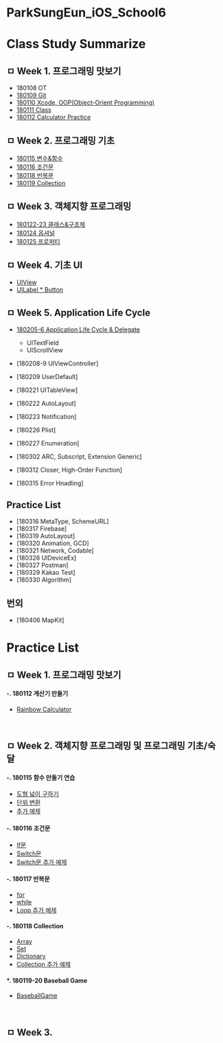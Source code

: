 # ParkSungEun_iOS_School6


# Class Study Summarize


## ㅁ Week 1. 프로그래밍 맛보기
* 180108 OT
* [180109 Git](https://github.com/starfg/ParkSungEun_iOS_School6/blob/master/Class/180109/180109.md)
* [180110 Xcode, OOP(Object-Orient Programming)](https://github.com/starfg/ParkSungEun_iOS_School6/blob/master/Class/180110/180110.md)
* [180111 Class](https://github.com/starfg/ParkSungEun_iOS_School6/blob/master/Class/180111/180111.md)
* [180112 Calculator Practice](https://github.com/starfg/ParkSungEun_iOS_School6/blob/master/Class/180112/180112.md)


## ㅁ Week 2. 프로그래밍 기초
* [180115 변수&함수](https://github.com/starfg/ParkSungEun_iOS_School6/blob/master/Class/180115/180115.md)
* [180116 조건문](https://github.com/starfg/ParkSungEun_iOS_School6/blob/master/Class/180116/180116.md)
* [180118 반복문](https://github.com/starfg/ParkSungEun_iOS_School6/blob/master/Class/180118/180118.md)
* [180119 Collection](https://github.com/starfg/ParkSungEun_iOS_School6/blob/master/Class/180119/180119.md)


## ㅁ Week 3. 객체지향 프로그래밍
* [180122-23 클래스&구조체](https://github.com/starfg/ParkSungEun_iOS_School6/blob/master/Class/180122-23%20Class:Structure/180122-23.md)
* [180124 옵셔널](https://github.com/starfg/ParkSungEun_iOS_School6/blob/master/Class/180124%20Optional/180124.md)
* [180125 프로퍼티](https://github.com/starfg/ParkSungEun_iOS_School6/blob/master/Class/180125%20Property/180125.md)

## ㅁ Week 4. 기초 UI
* [UIView]()
* [UILabel * Button]()

## ㅁ Week 5. Application Life Cycle
* [180205-6 Application Life Cycle & Delegate]()
    - UITextField
    - UIScrollView
* [180208-9 UIViewController]
* [180209 UserDefault]


* [180221 UITableView]
* [180222 AutoLayout]
* [180223 Notification]
* [180226 Plist]
* [180227 Enumeration]
* [180302 ARC, Subscript, Extension Generic]
* [180312 Closer, High-Order Function]
* [180315 Error Hnadling]

## Practice List
* [180316 MetaType, SchemeURL]
* [180317 Firebase]
* [180319 AutoLayout]
* [180320 Animation, GCD]
* [180321 Network, Codable]
* [180326 UIDeviceEx]
* [180327 Postman]
* [180329 Kakao Test]
* [180330 Algorithm]

## 번외
* [180406 MapKit]




# Practice List

## ㅁ Week 1. 프로그래밍 맛보기
#### -. 180112 계산기 만들기
- [Rainbow Calculator](https://github.com/starfg/ParkSungEun_iOS_School6/blob/master/Practice/180112%20Calculator/RainbowCalculator.md)

<br>

## ㅁ Week 2. 객체지향 프로그래밍 및 프로그래밍 기초/숙달
#### -. 180115 함수 만들기 연습
- [도형 넓이 구하기](https://github.com/starfg/ParkSungEun_iOS_School6/blob/master/Practice/180115%20Function/ShapeFunc.md)
- [단위 변환](https://github.com/starfg/ParkSungEun_iOS_School6/blob/master/Practice/180115%20Function/ChangeUnit.md)
- [추가 예제](https://github.com/starfg/ParkSungEun_iOS_School6/blob/master/Practice/180115%20Function/AdditionalEx.md)

#### -. 180116 조건문 
- [If문](https://github.com/starfg/ParkSungEun_iOS_School6/blob/master/Practice/180116%20If:Switch/If.md)
- [Switch문](https://github.com/starfg/ParkSungEun_iOS_School6/blob/master/Practice/180116%20If:Switch/Switch.md)
- [Switch문 추가 예제](https://github.com/starfg/ParkSungEun_iOS_School6/blob/master/Practice/180116%20If:Switch/SwitchAdditionalEx.md)

#### -. 180117 반복문 
- [for](https://github.com/starfg/ParkSungEun_iOS_School6/blob/master/Practice/180118%20While:For/For.md)
- [while](https://github.com/starfg/ParkSungEun_iOS_School6/blob/master/Practice/180118%20While:For/While.md)
- [Loop 추가 예제](https://github.com/starfg/ParkSungEun_iOS_School6/blob/master/Practice/180118%20While:For/LoopAdditionalEx.md)

#### -. 180118 Collection 
- [Array](https://github.com/starfg/ParkSungEun_iOS_School6/blob/master/Practice/180119%20Collection/180119.playground/Pages/Array.xcplaygroundpage/Contents.swift)
- [Set](https://github.com/starfg/ParkSungEun_iOS_School6/blob/master/Practice/180119%20Collection/180119.playground/Pages/Set.xcplaygroundpage/Contents.swift)
- [Dictionary](https://github.com/starfg/ParkSungEun_iOS_School6/blob/master/Practice/180119%20Collection/180119.playground/Pages/Dic.xcplaygroundpage/Contents.swift)
- [Collection 추가 예제](https://github.com/starfg/ParkSungEun_iOS_School6/blob/master/Practice/180116%20If:Switch/SwitchAdditionalEx.md)

#### *. 180119-20 Baseball Game
- [BaseballGame]()


<br>

## ㅁ Week 3. 
